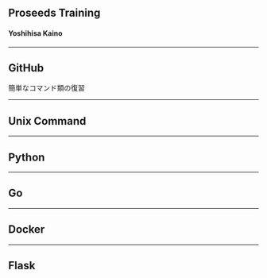 ## Proseeds Training
#### Yoshihisa Kaino


---

## GitHub
簡単なコマンド類の復習

---

## Unix Command

---

## Python

---

## Go

---

## Docker


---


## Flask